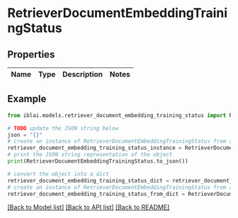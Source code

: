 # RetrieverDocumentEmbeddingTrainingStatus


## Properties

Name | Type | Description | Notes
------------ | ------------- | ------------- | -------------

## Example

```python
from iblai.models.retriever_document_embedding_training_status import RetrieverDocumentEmbeddingTrainingStatus

# TODO update the JSON string below
json = "{}"
# create an instance of RetrieverDocumentEmbeddingTrainingStatus from a JSON string
retriever_document_embedding_training_status_instance = RetrieverDocumentEmbeddingTrainingStatus.from_json(json)
# print the JSON string representation of the object
print(RetrieverDocumentEmbeddingTrainingStatus.to_json())

# convert the object into a dict
retriever_document_embedding_training_status_dict = retriever_document_embedding_training_status_instance.to_dict()
# create an instance of RetrieverDocumentEmbeddingTrainingStatus from a dict
retriever_document_embedding_training_status_from_dict = RetrieverDocumentEmbeddingTrainingStatus.from_dict(retriever_document_embedding_training_status_dict)
```
[[Back to Model list]](../README.md#documentation-for-models) [[Back to API list]](../README.md#documentation-for-api-endpoints) [[Back to README]](../README.md)


